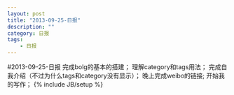 ```yaml
---
layout: post
title: "2013-09-25-日报"
description: ""
category: 日报
tags: 
    - 日报
---
```

#2013-09-25-日报
    完成bolg的基本的搭建；
    理解category和tags用法；
    完成自我介绍（不过为什么tags和category没有显示）；
    晚上完成weibo的链接;
    开始我的写作；
{% include JB/setup %}

